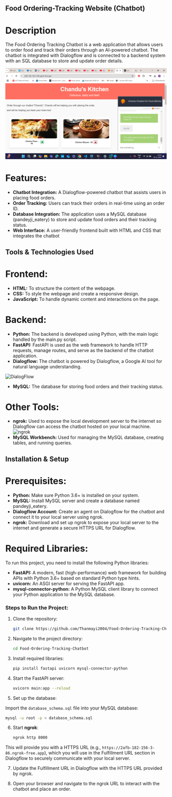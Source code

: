 ## Food Ordering-Tracking Website (Chatbot)

# Description
The Food Ordering Tracking Chatbot is a web application that allows users to order food and track their orders through an AI-powered chatbot.
The chatbot is integrated with Dialogflow and is connected to a backend system with an SQL database to store and update order details.

![Website Preview](https://github.com/Thanmayi2004/Food-Ordering-Tracking-Chatbot/blob/main/screenshot.png)

# Features:
- **Chatbot Integration:** A Dialogflow-powered chatbot that assists users in placing food orders.
- **Order Tracking:** Users can track their orders in real-time using an order ID.
- **Database Integration:** The application uses a MySQL database (pandeyji_eatery) to store and update food orders and their tracking status.
- **Web Interface:** A user-friendly frontend built with HTML and CSS that integrates the chatbot
  
## Tools & Technologies Used
# Frontend:
  - **HTML:** To structure the content of the webpage.
  - **CSS:** To style the webpage and create a responsive design.
  - **JavaScript:** To handle dynamic content and interactions on the page.
    
# Backend:
  - **Python:** The backend is developed using Python, with the main logic handled by the main.py script.
  - **FastAPI:** FastAPI is used as the web framework to handle HTTP requests, manage routes, and serve as the backend of the chatbot application.
  - **Dialogflow:** The chatbot is powered by Dialogflow, a Google AI tool for natural language understanding.

  ![DialogFlow]()
  
  - **MySQL:** The database for storing food orders and their tracking status.

# Other Tools:
  - **ngrok:** Used to expose the local development server to the internet so Dialogflow can access the chatbot hosted on your local machine.
    ![ngrok]()
  - **MySQL Workbench:** Used for managing the MySQL database, creating tables, and running queries.

## Installation & Setup
# Prerequisites:
 - **Python:** Make sure Python 3.6+ is installed on your system.
 - **MySQL:** Install MySQL server and create a database named pandeyji_eatery.
 - **Dialogflow Account:** Create an agent on Dialogflow for the chatbot and connect it to your local server using ngrok.
- **ngrok:** Download and set up ngrok to expose your local server to the internet and generate a secure HTTPS URL for Dialogflow.
  
# Required Libraries:
To run this project, you need to install the following Python libraries:
 - **FastAPI:** A modern, fast (high-performance) web framework for building APIs with Python 3.6+ based on standard Python type hints.
 - **uvicorn:** An ASGI server for serving the FastAPI app.
 - **mysql-connector-python:** A Python MySQL client library to connect your Python application to the MySQL database.

### Steps to Run the Project:

1. Clone the repository:

    ```bash
    git clone https://github.com/Thanmayi2004/Food-Ordering-Tracking-Chatbot.git
    ```

2. Navigate to the project directory:

    ```bash
    cd Food-Ordering-Tracking-Chatbot
    ```

3. Install required libraries:

    ```bash
    pip install fastapi uvicorn mysql-connector-python
    ```

4. Start the FastAPI server:

    ```bash
    uvicorn main:app --reload
    ```
    
5. Set up the database:

  Import the `database_schema.sql` file into your MySQL database:

  ```bash
  mysql -u root -p < database_schema.sql
  ```

6. Start **ngrok**:

    ```bash
    ngrok http 8000
    ```

  This will provide you with a HTTPS URL (e.g., ``https://2afb-182-156-3-86.ngrok-free.app``), which you will use in the Fulfillment URL section in Dialogflow to securely 
  communicate with your local server.

7. Update the Fulfillment URL in Dialogflow with the HTTPS URL provided by ngrok.

8. Open your browser and navigate to the ngrok URL to interact with the chatbot and place an order.



